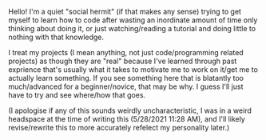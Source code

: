Hello! I'm a quiet "social hermit" (if that makes any sense) trying to get myself to learn how to code after wasting an inordinate amount of time only thinking about doing it, or just watching/reading a tutorial and doing little to nothing with that knowledge.

I treat my projects (I mean anything, not just code/programming related projects) as though they are "real" because I've learned through past exprience that's usually what it takes to motivate me to work on it/get me to actually learn something. If you see something here that is blatantly too much/advanced for a beginner/novice, that may be why. I guess I'll just have to try and see where/how that goes.

(I apologise if any of this sounds weirdly uncharacteristic, I was in a weird headspace at the time of writing this (5/28/2021 11:28 AM), and I'll likely revise/rewrite this to more accurately refelect my personality later.)
<!--
**Rimantivas/Rimantivas** is a ✨ _special_ ✨ repository because its `README.md` (this file) appears on your GitHub profile.

Here are some ideas to get you started:

- 🔭 I’m currently working on ...
- 🌱 I’m currently learning ...
- 👯 I’m looking to collaborate on ...
- 🤔 I’m looking for help with ...
- 💬 Ask me about ...
- 📫 How to reach me: ...
- 😄 Pronouns: ...
- ⚡ Fun fact: ...
-->
